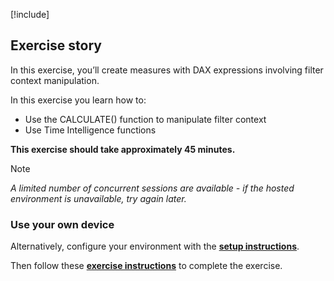 [!include[](../../../power-bi/includes/access-lab.md)]

## Exercise story

In this exercise, you’ll create measures with DAX expressions involving filter context manipulation.

In this exercise you learn how to:

- Use the CALCULATE() function to manipulate filter context
- Use Time Intelligence functions

**This exercise should take approximately 45 minutes.**

> [!NOTE]
> *A limited number of concurrent sessions are available - if the hosted environment is unavailable, try again later.*

### Use your own device

 Alternatively, configure your environment with the [**setup instructions**](https://aka.ms/PL300-Lab-Setup).

Then follow these [**exercise instructions**](https://aka.ms/PL300-Lab5) to complete the exercise.
